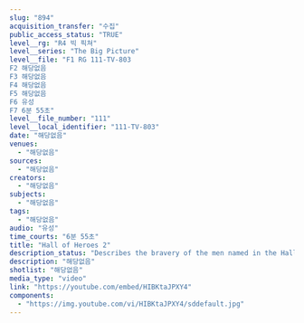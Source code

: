 ```yaml
---
slug: "894"
acquisition_transfer: "수집"
public_access_status: "TRUE"
level__rg: "R4 빅 픽쳐"
level__series: "The Big Picture"
level__file: "F1 RG 111-TV-803
F2 해당없음
F3 해당없음
F4 해당없음
F5 해당없음
F6 유성
F7 6분 55초"
level__file_number: "111"
level__local_identifier: "111-TV-803"
date: "해당없음"
venues: 
  - "해당없음"
sources: 
  - "해당없음"
creators: 
  - "해당없음"
subjects: 
  - "해당없음"
tags: 
  - "해당없음"
audio: "유성"
time_courts: "6분 55초"
title: "Hall of Heroes 2"
description_status: "Describes the bravery of the men named in the Hall of Heroes dedicated to those who have won the Medal of Honor."
description: "해당없음"
shotlist: "해당없음"
media_type: "video"
link: "https://youtube.com/embed/HIBKtaJPXY4"
components: 
  - "https://img.youtube.com/vi/HIBKtaJPXY4/sddefault.jpg"
---
```

